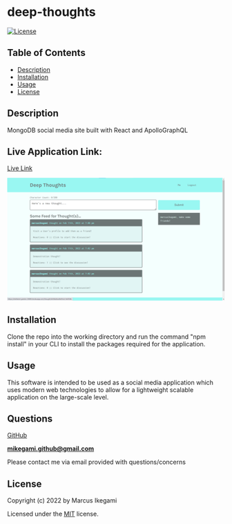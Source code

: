 
# deep-thoughts
[![License](https://img.shields.io/github/license/marcusikegami/deep-thoughts)](LICENSE.txt)

## Table of Contents
* [Description](#description)
* [Installation](#installation)
* [Usage](#usage)
* [License](#license)

## Description 

MongoDB social media site built with React and ApolloGraphQL

## Live Application Link: 
[Live Link](https://sheltered-garden-29890.herokuapp.com/)


![Screenshot of deep thoughts](https://github.com/marcusikegami/deep-thoughts/blob/main/screenshot.png?raw=true)

## Installation

Clone the repo into the working directory and run the command "npm install" in your CLI to install the packages required for the application.

## Usage

This software is intended to be used as a social media application which uses modern web technologies to allow for a lightweight scalable application on the large-scale level.

## Questions

[GitHub](https://github.com/marcusikegami)

**mikegami.github@gmail.com**

Please contact me via email provided with questions/concerns

## License

  Copyright (c) 2022 by Marcus Ikegami
  
  Licensed under the [MIT](LICENSE.txt) license.
  

